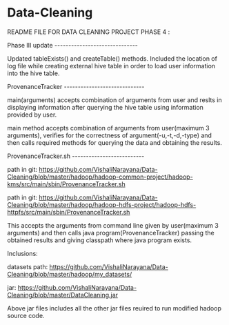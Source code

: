 # Data-Cleaning

README FILE FOR DATA CLEANING PROJECT PHASE 4 :

Phase III update ------------------------------

Updated tableExists() and createTable() methods. Included the location of log file while creating external hive table in order to load user information into the hive table.

ProvenanceTracker -----------------------------

main(arguments) accepts combination of arguments from user and reslts in displaying information after querying the hive table using information provided by user.

main method accepts combination of arguments from user(maximum 3 arguments), verifies for the correctness of argument(-u,-t,-d,-type) and then calls required methods for querying the data and obtaining the results.

ProvenanceTracker.sh --------------------------
 
path in git: https://github.com/VishaliNarayana/Data-Cleaning/blob/master/hadoop/hadoop-common-project/hadoop-kms/src/main/sbin/ProvenanceTracker.sh
 
path in git: https://github.com/VishaliNarayana/Data-Cleaning/blob/master/hadoop/hadoop-hdfs-project/hadoop-hdfs-httpfs/src/main/sbin/ProvenanceTracker.sh

This accepts the arguments from command line given by user(maximum 3 arguments) and then calls java program(ProvenanceTracker) passing the obtained results and giving classpath where java program exists.

Inclusions:

datasets path: https://github.com/VishaliNarayana/Data-Cleaning/blob/master/hadoop/my_datasets/

jar: https://github.com/VishaliNarayana/Data-Cleaning/blob/master/DataCleaning.jar

Above jar files includes all the other jar files reuired to run modified hadoop source code.
